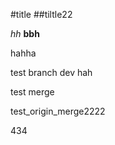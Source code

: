 #title
##tiltle22

*hh*
**bbh**

hahha

test branch dev hah

test merge

test_origin_merge2222

434

